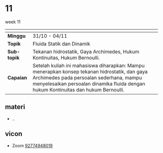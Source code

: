 # 11
week 11

<span> | <span>
:- | :-
**Minggu** | 31/10 - 04/11
**Topik** | Fluida Statik dan Dinamik
**Sub-topik** | Tekanan hidrostatik, Gaya Archimedes, Hukum Kontinuitas, Hukum Bernoulli.
**Capaian** | Setelah kuliah ini mahasiswa diharapkan: Mampu menerapkan konsep tekanan hidrostatik, dan gaya Archimedes pada persoalan sederhana, mampu menyelesaikan persoalan dinamika fluida dengan hukum Kontinuitas dan hukum Bernoulli.


## materi
+ ..


## vicon
+ Zoom [92774948019](https://itb-ac-id.zoom.us/j/92774948019?pwd=WVVBRllUQlpabkVmdXJ3d1hvNmtBUT09)